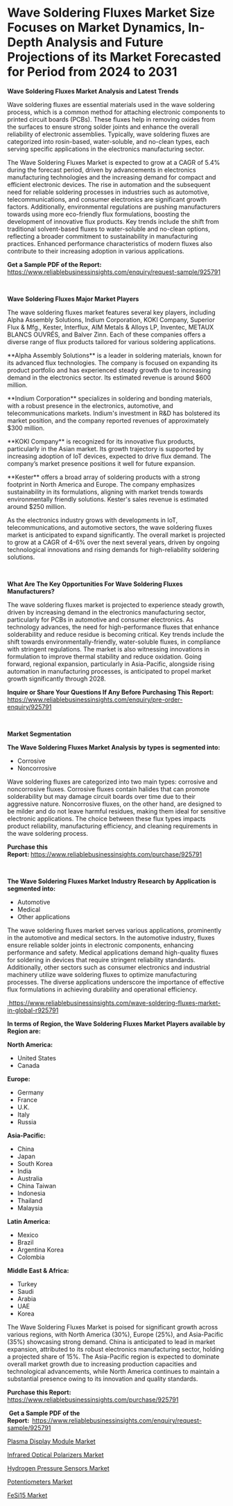 <p><h1>Wave Soldering Fluxes Market Size Focuses on Market Dynamics, In-Depth Analysis and Future Projections of its Market Forecasted for Period from 2024 to 2031</h1></p><p><strong>Wave Soldering Fluxes Market Analysis and Latest Trends</strong></p>
<p><p>Wave soldering fluxes are essential materials used in the wave soldering process, which is a common method for attaching electronic components to printed circuit boards (PCBs). These fluxes help in removing oxides from the surfaces to ensure strong solder joints and enhance the overall reliability of electronic assemblies. Typically, wave soldering fluxes are categorized into rosin-based, water-soluble, and no-clean types, each serving specific applications in the electronics manufacturing sector.</p><p>The Wave Soldering Fluxes Market is expected to grow at a CAGR of 5.4% during the forecast period, driven by advancements in electronics manufacturing technologies and the increasing demand for compact and efficient electronic devices. The rise in automation and the subsequent need for reliable soldering processes in industries such as automotive, telecommunications, and consumer electronics are significant growth factors. Additionally, environmental regulations are pushing manufacturers towards using more eco-friendly flux formulations, boosting the development of innovative flux products. Key trends include the shift from traditional solvent-based fluxes to water-soluble and no-clean options, reflecting a broader commitment to sustainability in manufacturing practices. Enhanced performance characteristics of modern fluxes also contribute to their increasing adoption in various applications.</p></p>
<p><strong>Get a Sample PDF of the Report:&nbsp;</strong> <a href="https://www.reliablebusinessinsights.com/enquiry/request-sample/925791?utm_campaign=39&utm_medium=2&utm_source=Github&utm_content=ia&utm_term=02102024&utm_id=wave-soldering-fluxes">https://www.reliablebusinessinsights.com/enquiry/request-sample/925791</a></p>
<p>&nbsp;</p>
<p><strong>Wave Soldering Fluxes Major Market Players</strong></p>
<p><p>The wave soldering fluxes market features several key players, including Alpha Assembly Solutions, Indium Corporation, KOKI Company, Superior Flux & Mfg., Kester, Interflux, AIM Metals & Alloys LP, Inventec, METAUX BLANCS OUVRÉS, and Balver Zinn. Each of these companies offers a diverse range of flux products tailored for various soldering applications.</p><p>**Alpha Assembly Solutions** is a leader in soldering materials, known for its advanced flux technologies. The company is focused on expanding its product portfolio and has experienced steady growth due to increasing demand in the electronics sector. Its estimated revenue is around $600 million.</p><p>**Indium Corporation** specializes in soldering and bonding materials, with a robust presence in the electronics, automotive, and telecommunications markets. Indium's investment in R&D has bolstered its market position, and the company reported revenues of approximately $300 million.</p><p>**KOKI Company** is recognized for its innovative flux products, particularly in the Asian market. Its growth trajectory is supported by increasing adoption of IoT devices, expected to drive flux demand. The company’s market presence positions it well for future expansion.</p><p>**Kester** offers a broad array of soldering products with a strong footprint in North America and Europe. The company emphasizes sustainability in its formulations, aligning with market trends towards environmentally friendly solutions. Kester's sales revenue is estimated around $250 million.</p><p>As the electronics industry grows with developments in IoT, telecommunications, and automotive sectors, the wave soldering fluxes market is anticipated to expand significantly. The overall market is projected to grow at a CAGR of 4-6% over the next several years, driven by ongoing technological innovations and rising demands for high-reliability soldering solutions.</p></p>
<p>&nbsp;</p>
<p><strong>What Are The Key Opportunities For Wave Soldering Fluxes Manufacturers?</strong></p>
<p><p>The wave soldering fluxes market is projected to experience steady growth, driven by increasing demand in the electronics manufacturing sector, particularly for PCBs in automotive and consumer electronics. As technology advances, the need for high-performance fluxes that enhance solderability and reduce residue is becoming critical. Key trends include the shift towards environmentally-friendly, water-soluble fluxes, in compliance with stringent regulations. The market is also witnessing innovations in formulation to improve thermal stability and reduce oxidation. Going forward, regional expansion, particularly in Asia-Pacific, alongside rising automation in manufacturing processes, is anticipated to propel market growth significantly through 2028.</p></p>
<p><strong>Inquire or Share Your Questions If Any Before Purchasing This Report:</strong> <a href="https://www.reliablebusinessinsights.com/enquiry/pre-order-enquiry/925791?utm_campaign=39&utm_medium=2&utm_source=Github&utm_content=ia&utm_term=02102024&utm_id=wave-soldering-fluxes">https://www.reliablebusinessinsights.com/enquiry/pre-order-enquiry/925791</a></p>
<p>&nbsp;</p>
<p><strong>Market Segmentation</strong></p>
<p><strong>The Wave Soldering Fluxes Market Analysis by types is segmented into:</strong></p>
<p><ul><li>Corrosive</li><li>Noncorrosive</li></ul></p>
<p><p>Wave soldering fluxes are categorized into two main types: corrosive and noncorrosive fluxes. Corrosive fluxes contain halides that can promote solderability but may damage circuit boards over time due to their aggressive nature. Noncorrosive fluxes, on the other hand, are designed to be milder and do not leave harmful residues, making them ideal for sensitive electronic applications. The choice between these flux types impacts product reliability, manufacturing efficiency, and cleaning requirements in the wave soldering process.</p></p>
<p><strong>Purchase this Report:&nbsp;</strong><a href="https://www.reliablebusinessinsights.com/purchase/925791?utm_campaign=39&utm_medium=2&utm_source=Github&utm_content=ia&utm_term=02102024&utm_id=wave-soldering-fluxes">https://www.reliablebusinessinsights.com/purchase/925791</a></p>
<p>&nbsp;</p>
<p><strong>The Wave Soldering Fluxes Market Industry Research by Application is segmented into:</strong></p>
<p><ul><li>Automotive</li><li>Medical</li><li>Other applications</li></ul></p>
<p><p>The wave soldering fluxes market serves various applications, prominently in the automotive and medical sectors. In the automotive industry, fluxes ensure reliable solder joints in electronic components, enhancing performance and safety. Medical applications demand high-quality fluxes for soldering in devices that require stringent reliability standards. Additionally, other sectors such as consumer electronics and industrial machinery utilize wave soldering fluxes to optimize manufacturing processes. The diverse applications underscore the importance of effective flux formulations in achieving durability and operational efficiency.</p></p>
<p><a href="https://www.reliablebusinessinsights.com/wave-soldering-fluxes-market-in-global-r925791?utm_campaign=39&utm_medium=2&utm_source=Github&utm_content=ia&utm_term=02102024&utm_id=wave-soldering-fluxes">&nbsp;https://www.reliablebusinessinsights.com/wave-soldering-fluxes-market-in-global-r925791</a></p>
<p><strong>In terms of Region, the Wave Soldering Fluxes Market Players available by Region are:</strong></p>
<p>
    <p> <strong> North America: </strong>
        <ul>
            <li>United States</li>
            <li>Canada</li>
        </ul>
        </p> 
    <p> <strong> Europe: </strong>
        <ul>
            <li>Germany</li>
            <li>France</li>
            <li>U.K.</li>
            <li>Italy</li>
            <li>Russia</li>
        </ul>
        </p> 
    <p> <strong> Asia-Pacific: </strong>
        <ul>
            <li>China</li>
            <li>Japan</li>
            <li>South Korea</li>
            <li>India</li>
            <li>Australia</li>
            <li>China Taiwan</li>
            <li>Indonesia</li>
            <li>Thailand</li>
            <li>Malaysia</li>
        </ul>
        </p> 
    <p> <strong> Latin America: </strong>
        <ul>
            <li>Mexico</li>
            <li>Brazil</li>
            <li>Argentina Korea</li>
            <li>Colombia</li>
        </ul>
        </p> 
    <p> <strong> Middle East & Africa: </strong>
        <ul>
            <li>Turkey</li>
            <li>Saudi</li>
            <li>Arabia</li>
            <li>UAE</li>
            <li>Korea</li>
        </ul>
    </p>
    </p>
<p><p>The Wave Soldering Fluxes Market is poised for significant growth across various regions, with North America (30%), Europe (25%), and Asia-Pacific (35%) showcasing strong demand. China is anticipated to lead in market expansion, attributed to its robust electronics manufacturing sector, holding a projected share of 15%. The Asia-Pacific region is expected to dominate overall market growth due to increasing production capacities and technological advancements, while North America continues to maintain a substantial presence owing to its innovation and quality standards.</p></p>
<p><strong>Purchase this Report: </strong><a href="https://www.reliablebusinessinsights.com/purchase/925791?utm_campaign=39&utm_medium=2&utm_source=Github&utm_content=ia&utm_term=02102024&utm_id=wave-soldering-fluxes">https://www.reliablebusinessinsights.com/purchase/925791</a></p>
<p>&nbsp;<strong>Get a Sample PDF of the Report:&nbsp;&nbsp;</strong><a href="https://www.reliablebusinessinsights.com/enquiry/request-sample/925791?utm_campaign=39&utm_medium=2&utm_source=Github&utm_content=ia&utm_term=02102024&utm_id=wave-soldering-fluxes">https://www.reliablebusinessinsights.com/enquiry/request-sample/925791</a></p>
<p><strong></strong></p>
<p><p><a href="https://issuu.com/reportprime-2/docs/plasma-display-module-market-size-2_0fcafbd7f1e94e?utm_campaign=39&utm_medium=2&utm_source=Github&utm_content=ia&utm_term=02102024&utm_id=wave-soldering-fluxes">Plasma Display Module Market</a></p><p><a href="https://github.com/arionmp/Market-Research-Report-List-5/blob/main/infrared-optical-polarizers-market.md?utm_campaign=39&utm_medium=2&utm_source=Github&utm_content=ia&utm_term=02102024&utm_id=wave-soldering-fluxes">Infrared Optical Polarizers Market</a></p><p><a href="https://issuu.com/reportprime-2/docs/hydrogen-pressure-sensors-market-si_ac720ab6209010?utm_campaign=39&utm_medium=2&utm_source=Github&utm_content=ia&utm_term=02102024&utm_id=wave-soldering-fluxes">Hydrogen Pressure Sensors Market</a></p><p><a href="https://www.linkedin.com/pulse/future-potentiometers-market-global-forecast-trends-2024-6na3e?utm_campaign=39&utm_medium=2&utm_source=Github&utm_content=ia&utm_term=02102024&utm_id=wave-soldering-fluxes">Potentiometers Market</a></p><p><a href="https://github.com/ArnisaLeka575/Market-Research-Report-List-1/blob/main/fesi15-market.md?utm_campaign=39&utm_medium=2&utm_source=Github&utm_content=ia&utm_term=02102024&utm_id=wave-soldering-fluxes">FeSi15 Market</a></p></p>